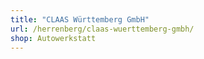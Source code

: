 ```yaml
---
title: "CLAAS Württemberg GmbH"
url: /herrenberg/claas-wuerttemberg-gmbh/
shop: Autowerkstatt
---
```

